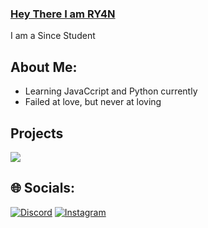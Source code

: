 ### [Hey There I am RY4N](https://discord.gg/W2GheK3F9m)

<!-- <a href="https://discord.com/users/1085376019445321829">
<img src="https://discord.c99.nl/widget/theme-3/765841266181144596.png" alt="Discord"/>
</a> -->

I am a Since Student

## About Me:

- Learning JavaCcript and Python currently
- Failed at love, but never at loving

## Projects
<a href = "https://discord.gg/W2GheK3F9m">
<img src="https://capsule-render.vercel.app/api?type=waving&color=0:EEFF00,100:a82da8&animation=blink&height=150&reversal=tru&width=100&theme=gruvbox&section=header&text=ARINO&fontColor=15f8ef&fontSize=75&fontAlignY=39" />
</a>

## 🌐 Socials:
[![Discord](https://img.shields.io/badge/Discord-%237289DA.svg?logo=discord&logoColor=white)](https://discord.gg/https://discord.com/users/1085376019445321829) [![Instagram](https://img.shields.io/badge/Instagram-%23E4405F.svg?logo=Instagram&logoColor=white)](https://instagram.com/ryan.is.nomore7) 

